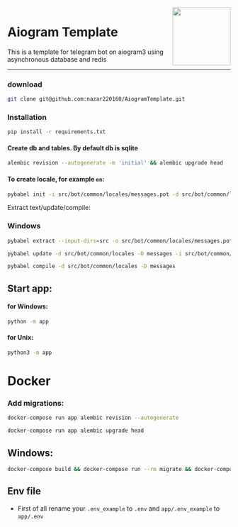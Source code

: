 <img alt="" src="https://cdn4.iconfinder.com/data/icons/social-media-and-logos-12/32/Logo_telegram_Airplane_Air_plane_paper_airplane-33-256.png" align="right" width="131"/>

# Aiogram Template

This is a template for telegram bot on aiogram3 using asynchronous database and redis<hr/>

### download

```sh
git clone git@github.com:nazar220160/AiogramTemplate.git
```

### Installation

```sh
pip install -r requirements.txt
```

#### Create db and tables. By default db is sqlite

```sh
alembic revision --autogenerate -m 'initial' && alembic upgrade head
```

#### To create locale, for example `en`:

```sh
pybabel init -i src/bot/common/locales/messages.pot -d src/bot/common/locales -D messages -l en
```

Extract text/update/compile:

### Windows

```sh
pybabel extract --input-dirs=src -o src/bot/common/locales/messages.pot
```

```sh
pybabel update -d src/bot/common/locales -D messages -i src/bot/common/locales/messages.pot
```

```sh
pybabel compile -d src/bot/common/locales -D messages
```

## Start app:

#### for Windows:

```sh
python -m app
```

#### for Unix:

```sh
python3 -m app
```

# Docker

### Add migrations:

```sh
docker-compose run app alembic revision --autogenerate
```

```sh
docker-compose run app alembic upgrade head
```

## Windows:

```sh
docker-compose build && docker-compose run --rm migrate && docker-compose up -d
```

## Env file

* First of all rename your `.env_example` to `.env` and `app/.env_example` to `app/.env`
